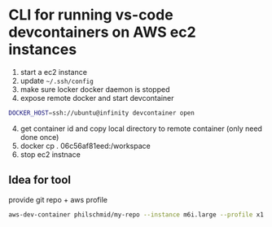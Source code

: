 # CLI for running vs-code devcontainers on AWS ec2 instances


1. start a ec2 instance 
2. update `~/.ssh/config`
3. make sure locker docker daemon is stopped
3. expose remote docker and start devcontainer 
```bash
DOCKER_HOST=ssh://ubuntu@infinity devcontainer open
``` 
4. get container id and copy local directory to remote container (only need done once)
4. docker cp . 06c56af81eed:/workspace
6. stop ec2 instnace


## Idea for tool 

provide git repo + aws profile 

```bash
aws-dev-container philschmid/my-repo --instance m6i.large --profile x1
```


